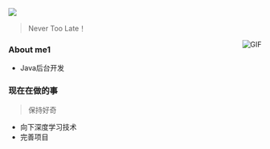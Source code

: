 ![](https://bhh-bucket.oss-cn-beijing.aliyuncs.com/markdownpic/20220515170112.png)

> Never Too Late！

 <img align="right" alt="GIF" src="https://bhh-bucket.oss-cn-beijing.aliyuncs.com/17f2913e564236a9402eca538d6d4c6e.gif" />

### About me1
+ Java后台开发


### 现在在做的事
> 保持好奇
+ 向下深度学习技术
+ 完善项目

<!-- ![](https://bhh-bucket.oss-cn-beijing.aliyuncs.com/markdownpic/20220410144122.png) -->

<!-- ### 统计
[![Anurag's GitHub stats](https://github-readme-stats.vercel.app/api?username=onetwo18223&count_private=true&show_icons=true)](https://github.com/anuraghazra/github-readme-stats)      -->

<!-- [![Readme Card](https://github-readme-stats.vercel.app/api/pin/?username=onetwo18223&repo=github-readme-stats)](https://github.com/anuraghazra/github-readme-stats) -->
<!-- [![Top Langs](https://github-readme-stats.vercel.app/api/top-langs/?username=onetwo18223&layout=compact)](https://github.com/anuraghazra/github-readme-stats) -->

